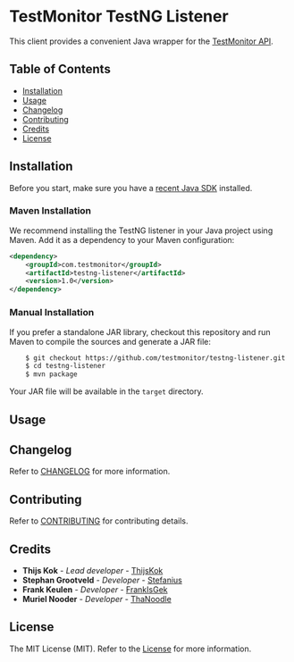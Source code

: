 # TestMonitor TestNG Listener

This client provides a convenient Java wrapper for the [TestMonitor API](https://docs.testmonitor.com/).

## Table of Contents

- [Installation](#installation)
- [Usage](#usage)
- [Changelog](#changelog)
- [Contributing](#contributing)
- [Credits](#credits)
- [License](#license)

## Installation

Before you start, make sure you have a [recent Java SDK](https://www.oracle.com/java/technologies/downloads/) installed.

### Maven Installation

We recommend installing the TestNG listener in your Java project using Maven. Add it as a dependency to your Maven configuration:

```xml
<dependency>
    <groupId>com.testmonitor</groupId>
    <artifactId>testng-listener</artifactId>
    <version>1.0</version>
</dependency>
```

### Manual Installation

If you prefer a standalone JAR library, checkout this repository and run Maven to compile the sources and generate a JAR file:

```sh
    $ git checkout https://github.com/testmonitor/testng-listener.git
    $ cd testng-listener
    $ mvn package
```

Your JAR file will be available in the `target` directory.

## Usage


## Changelog

Refer to [CHANGELOG](CHANGELOG.md) for more information.

## Contributing

Refer to [CONTRIBUTING](CONTRIBUTING.md) for contributing details.

## Credits

* **Thijs Kok** - *Lead developer* - [ThijsKok](https://github.com/thijskok)
* **Stephan Grootveld** - *Developer* - [Stefanius](https://github.com/stefanius)
* **Frank Keulen** - *Developer* - [FrankIsGek](https://github.com/frankisgek)
* **Muriel Nooder** - *Developer* - [ThaNoodle](https://github.com/thanoodle)

## License

The MIT License (MIT). Refer to the [License](LICENSE.md) for more information.
